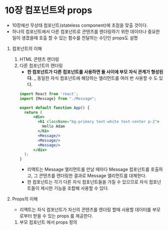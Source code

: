 # 10장 컴포넌트와 props
- 10장에선 무상태 컴포넌트(stateless component)에 초점을 맞출 것이다.
- 하나의 컴포넌트에서 다른 컴포넌트로 콘텐츠를 렌더링하기 위한 데이터나 중요한 일이 생겼을때 호출 할 수 있는 함수를 전달하는 수단인 props도 설명

1. 컴포넌트의 이해
    1. HTML 콘텐츠 렌더링
    2. 다른 컴포넌트의 렌더링
        - __한 컴포넌트가 다른 컴포넌트를 사용하면 둘 사이에 부모 자식 관계가 형성된다.__
        _ 동일한 자식 컴포넌트에 해당하는 엘리먼트를 여러 번 사용할 수 도 있다.
        ```jsx
        import React from 'react';
        import {Message} from "./Message";
        
        export default function App() {
          return (
              <div>
                <h1 className="bg-primary text-white text-center p-2">
                  Hello Adam
                </h1>
                <Message/>
                <Message/>
                <Message/>
              </div>
          );
        }
        ```
       - 리액트는 Message 엘리먼트를 만날 때마다 Message 컴포넌트를 호출하고, 그 콘텐츠를 렌더링한 결과로 Message 엘리먼트를 대체한다.
       - 한 컴포넌트는 각기 다른 자식 컴포넌트들을 가질 수 있으므로 자식 컴포넌트들이 제시한 기능을 조합해 사용할 수 있다.
       
2. Props의 이해
    - 리액트는 자식 컴포넌트가 자신의 콘텐츠를 렌더링 할때 사용할 데이터를 부모로부터 받을 수 있는 props 를 제공한다.
    1.  부모 컴포넌트 에서 props 정의 
    
          
       
